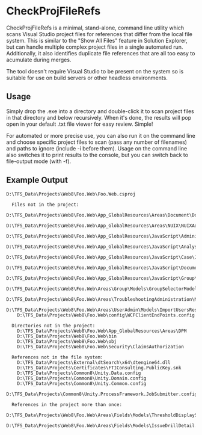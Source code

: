 # CheckProjFileRefs
CheckProjFileRefs is a minimal, stand-alone, command line utility which scans Visual Studio project files for references that differ from the local file system. This is similar to the "Show All Files" feature in Solution Explorer, but can handle multiple complex project files in a single automated run. Additionally, it also identifies duplicate file references that are all too easy to acumulate during merges.

The tool doesn't require Visual Studio to be present on the system so is suitable for use on build servers or other headless environments.

## Usage
Simply drop the .exe into a directory and double-click it to scan project files in that directory and below recursively. When it's done, the results will pop open in your default .txt file viewer for easy review. Simple!

For automated or more precise use, you can also run it on the command line and choose specific project files to scan (pass any number of filenames) and paths to ignore (include -i before them). Usage on the command line also switches it to print results to the console, but you can switch back to file-output mode (with -f).

## Example Output
```
D:\TFS_Data\Projects\Web8\Foo.Web\Foo.Web.csproj

  Files not in the project:
    D:\TFS_Data\Projects\Web8\Foo.Web\App_GlobalResources\Areas\Document\Document_LevelsController.Designer.cs
    D:\TFS_Data\Projects\Web8\Foo.Web\App_GlobalResources\Areas\NUIX\NUIXAdministration_NUIXController.resx
    D:\TFS_Data\Projects\Web8\Foo.Web\App_GlobalResources\JavaScript\Administration\Annotation\Javascript_Annotation_Form1.designer.cs
    D:\TFS_Data\Projects\Web8\Foo.Web\App_GlobalResources\JavaScript\Analysis\predict\prediction\JavaScript_CaseSetup_Predict_Prediction.fr.designer.cs
    D:\TFS_Data\Projects\Web8\Foo.Web\App_GlobalResources\JavaScript\Case\JavaScript_PeopleOrg.Designer.cs
    D:\TFS_Data\Projects\Web8\Foo.Web\App_GlobalResources\JavaScript\DocumentViewer\JavaScript_DocumentViewer.fr.resx
    D:\TFS_Data\Projects\Web8\Foo.Web\App_GlobalResources\JavaScript\Group\DocumentSecurity\BindersOverrides\JavaScript_Group_DocumentSecurity_BinderOverrides.designer.cs
    D:\TFS_Data\Projects\Web8\Foo.Web\Areas\Group\Models\GroupSelectorModel.cs
    D:\TFS_Data\Projects\Web8\Foo.Web\Areas\TroubleshootingAdministration\Models\ErrorModel.cs
    D:\TFS_Data\Projects\Web8\Foo.Web\Areas\UserAdmin\Models\ImportUsersResult.cs
    D:\TFS_Data\Projects\Web8\Foo.Web\config\WCFClientEndPoints.config

  Directories not in the project:
    D:\TFS_Data\Projects\Web8\Foo.Web\App_GlobalResources\Areas\DPM
    D:\TFS_Data\Projects\Web8\Foo.Web\bin
    D:\TFS_Data\Projects\Web8\Foo.Web\obj
    D:\TFS_Data\Projects\Web8\Foo.Web\Security\ClaimsAuthorization

  References not in the file system:
    D:\TFS_Data\Projects\External\dtSearch\x64\dtengine64.dll
    D:\TFS_Data\Projects\Certificates\FTIConsulting.PublicKey.snk
    D:\TFS_Data\Projects\Common8\Unity.Data.config
    D:\TFS_Data\Projects\Common8\Unity.Domain.config
    D:\TFS_Data\Projects\Common8\Unity.Common.config
    D:\TFS_Data\Projects\Common8\Unity.ProcessFramework.JobSubmitter.config

  References in the project more than once:
    D:\TFS_Data\Projects\Web8\Foo.Web\Areas\Fields\Models\ThresholdDisplaySettings.cs
    D:\TFS_Data\Projects\Web8\Foo.Web\Areas\Fields\Models\IssueDrillDetail.cs
```
